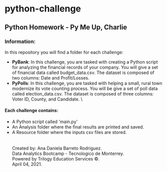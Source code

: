 # python-challenge
## Python Homework - Py Me Up, Charlie


### Information:
In this repository you will find a folder for each challenge:
* **PyBank**: In this challenge, you are tasked with creating a Python script for analyzing the financial records of your company. You will give a set of financial data called budget_data.csv. The dataset is composed of two columns: Date and Profit/Losses.
* **PyPolls**: In this challenge, you are tasked with helping a small, rural town modernize its vote counting process. You will be give a set of poll data called election_data.csv. The dataset is composed of three columns: Voter ID, County, and Candidate.
\
#### Each challenge contains:
* A Python script called 'main.py'
* An Analysis folder where the final results are printed and saved.
* A Resource folder where the inputs csv files are stored. \
\
\
Created by: Ana Daniela Barreto Rodriguez.\
Data Analytics Bootcamp - Tecnologico de Monterrey.\
Powered by Trilogy Education Services ©.\
April 04, 2021.


